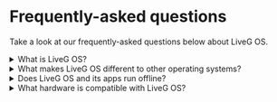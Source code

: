 # Frequently-asked questions
Take a look at our frequently-asked questions below about LiveG OS.

<details>
<summary>What is LiveG OS?</summary>

LiveG OS is an operating system — similar to Microsoft Windows and Apple macOS — made by LiveG Technologies. LiveG OS can run on a range of devices, including desktop computers, laptops, smartphones, tablets and more.
</details>

<details>
<summary>What makes LiveG OS different to other operating systems?</summary>
<p>LiveG OS is designed to work on a range of devices (such as desktop computers and smartphones) that makes using your devices a seamless, familiar experience. All of LiveG OS's apps run on the web, allowing the greatest possible cross-platform compatibility across all devices, including devices that may not even run LiveG OS.</p>
</details>

<details>
<summary>Does LiveG OS and its apps run offline?</summary>
<p>They do! So long as the apps you install are designed to work offline (such as the apps made by LiveG), they can be used anywhere without an internet connection. Some apps can even sync your data up with their online service counterparts when you regain a connection to the internet.</p>
</details>

<details>
<summary>What hardware is compatible with LiveG OS?</summary>
<p>LiveG OS is built to run on a range of computers and other devices that come from many different manufacturers. You can find out whether your device is compatible with LiveG OS by using the LiveG OS Installation Media or by consulting your manfacturer. Any computer that can run the Microsoft Windows operating system is likely to be able to run LiveG OS.</p>
<p>LiveG OS is compatible with almost all of the peripherals that you may already have that have been manfactured in the last 10 years. Peripherals and hardware such as computer keyboards, mice, USB mass storage drives, SD cards and printers are likely to work well with LiveG OS without even having to install a dedicated driver program.</p>
</details>